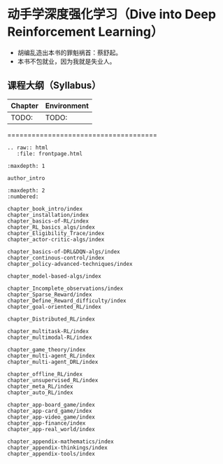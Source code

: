 

<!--
 * @version:
 * @Author:  StevenJokess（蔡舒起） https://github.com/StevenJokess
 * @Date: 2023-02-26 16:55:09
 * @LastEditors:  StevenJokess（蔡舒起） https://github.com/StevenJokess
 * @LastEditTime: 2023-06-16 22:00:00
 * @Description:
 * @Help me: make friends by a867907127@gmail.com and help me get some “foreign” things or service I need in life; 如有帮助，请赞助，失业3年了。![支付宝收款码](https://github.com/StevenJokess/d2rl/blob/master/img/%E6%94%B6.jpg)
 * @TODO::
 * @Reference:
-->
# 动手学深度强化学习（Dive into Deep Reinforcement Learning）

- 胡编乱造出本书的罪魁祸首：蔡舒起。
- 本书不包就业，因为我就是失业人。

## 课程大纲（Syllabus）


| Chapter | Environment |
| ------  | ----------- |
| TODO:   |   TODO:    |


=====================================

```eval_rst
.. raw:: html
   :file: frontpage.html
```

```toc
:maxdepth: 1

author_intro
```


```toc
:maxdepth: 2
:numbered:

chapter_book_intro/index
chapter_installation/index
chapter_basics-of-RL/index
chapter_RL_basics_algs/index
chapter_Eligibility_Trace/index
chapter_actor-critic-algs/index

chapter_basics-of-DRL&DQN-algs/index
chapter_continous-control/index
chapter_policy-advanced-techniques/index

chapter_model-based-algs/index

chapter_Incomplete_observations/index
chapter_Sparse_Reward/index
chapter_Define_Reward_difficulty/index
chapter_goal-oriented_RL/index

chapter_Distributed_RL/index

chapter_multitask-RL/index
chapter_multimodal-RL/index

chapter_game_theory/index
chapter_multi-agent_RL/index
chapter_multi-agent_DRL/index

chapter_offline_RL/index
chapter_unsupervised_RL/index
chapter_meta_RL/index
chapter_auto_RL/index

chapter_app-board_game/index
chapter_app-card_game/index
chapter_app-video_game/index
chapter_app-finance/index
chapter_app-real_world/index

chapter_appendix-mathematics/index
chapter_appendix-thinkings/index
chapter_appendix-tools/index
```



[1]: https://github.com/d2l-ai/d2l-en/edit/master/chapter_reinforcement-learning/index.md
[2]: https://github.com/d2l-ai/d2l-en/edit/master/index.md
[3]: https://github.com/openmlsys/openmlsys-zh/blob/main/index.md
